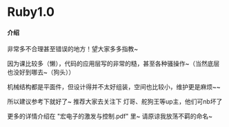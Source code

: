 # Ruby1.0

#### 介绍
非常多不合理甚至错误的地方！望大家多多指教~

因为课比较多（懒），代码的应用层写的非常的糙，甚至各种骚操作~（当然底层也没好到哪去~（狗头））

机械结构都是平面件，但设计得并不太好组装，空间也比较小，维护更是麻烦~~

所以建议参考下就好了~  推荐大家去关注下 灯哥、舵狗王等up主，他们可nb坏了



更多的详情介绍在  "宏电子的激发与控制.pdf"   里~ 请原谅我放荡不羁的命名~


